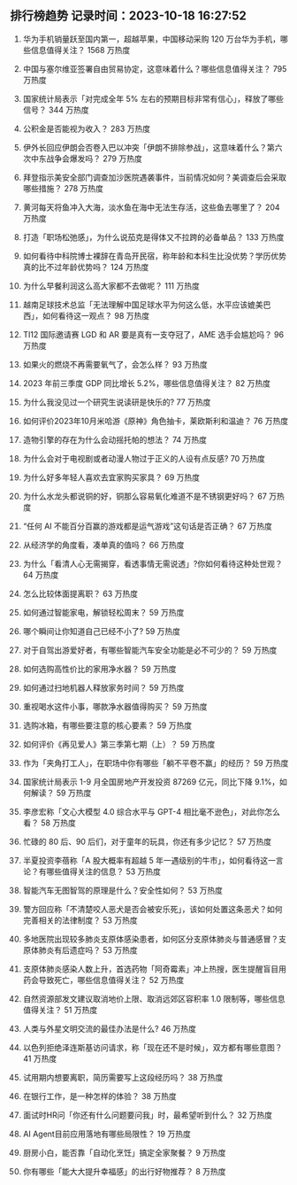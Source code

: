 
## 排行榜趋势 记录时间：2023-10-18 16:27:52
  
  1. 华为手机销量跃至国内第一，超越苹果，中国移动采购 120 万台华为手机，哪些信息值得关注？ 1568 万热度
    
  2. 中国与塞尔维亚签署自由贸易协定，这意味着什么？哪些信息值得关注？ 795 万热度
    
  3. 国家统计局表示「对完成全年 5% 左右的预期目标非常有信心」，释放了哪些信号？ 344 万热度
    
  4. 公积金是否能视为收入？ 283 万热度
    
  5. 伊外长回应伊朗会否卷入巴以冲突「伊朗不排除参战」，这意味着什么？第六次中东战争会爆发吗？ 279 万热度
    
  6. 拜登指示美安全部门调查加沙医院遇袭事件，当前情况如何？美调查后会采取哪些措施？ 278 万热度
    
  7. 黄河每天将鱼冲入大海，淡水鱼在海中无法生存活，这些鱼去哪里了？ 204 万热度
    
  8. 打造「职场松弛感」，为什么说茄克是得体又不拉跨的必备单品？ 133 万热度
    
  9. 如何看待中科院博士裸辞在青岛开民宿，称年龄和本科生比没优势？学历优势真的比不过年龄优势吗？ 124 万热度
    
  10. 为什么早餐利润这么高大家都不去做呢？ 111 万热度
    
  11. 越南足球技术总监「无法理解中国足球水平为何这么低，水平应该媲美巴西」，如何看待这一观点？ 98 万热度
    
  12. TI12 国际邀请赛 LGD 和 AR 要是真有一支夺冠了，AME 选手会尴尬吗？ 96 万热度
    
  13. 如果火的燃烧不再需要氧气了，会怎么样？ 93 万热度
    
  14. 2023 年前三季度 GDP 同比增长 5.2%，哪些信息值得关注？ 82 万热度
    
  15. 为什么我没见过一个研究生说读研是快乐的? 77 万热度
    
  16. 如何评价2023年10月米哈游《原神》角色抽卡，莱欧斯利和温迪？ 76 万热度
    
  17. 造物引擎的存在为什么会动摇托帕的想法？ 74 万热度
    
  18. 为什么会对于电视剧或者动漫人物过于正义的人设有点反感? 70 万热度
    
  19. 为什么好多年轻人喜欢去宜家购买家具？ 69 万热度
    
  20. 为什么水龙头都说铜的好，铜那么容易氧化难道不是不锈钢更好吗？ 67 万热度
    
  21. “任何 AI 不能百分百赢的游戏都是运气游戏”这句话是否正确？ 67 万热度
    
  22. 从经济学的角度看，凑单真的值吗？ 66 万热度
    
  23. 为什么「看清人心无需揭穿，看透事情无需说透」?你如何看待这种处世观？ 64 万热度
    
  24. 怎么比较体面提离职？ 63 万热度
    
  25. 如何通过智能家电，解锁轻松周末？ 59 万热度
    
  26. 哪个瞬间让你知道自己已经不小了? 59 万热度
    
  27. 对于自驾出游爱好者，有哪些智能汽车安全功能是必不可少的？ 59 万热度
    
  28. 如何选购高性价比的家用净水器？ 59 万热度
    
  29. 如何通过扫地机器人释放家务时间？ 59 万热度
    
  30. 重视喝水这件小事，哪款净水器值得购买？ 59 万热度
    
  31. 选购冰箱，有哪些要注意的核心要素？ 59 万热度
    
  32. 如何评价《再见爱人》第三季第七期（上）？ 59 万热度
    
  33. 作为「夹角打工人」，在职场中你有哪些「躺不平卷不赢」的经历？ 59 万热度
    
  34. 国家统计局表示 1-9 月全国房地产开发投资 87269 亿元，同比下降 9.1%，如何解读？ 59 万热度
    
  35. 李彦宏称「文心大模型 4.0 综合水平与 GPT-4 相比毫不逊色」，对此你怎么看？ 58 万热度
    
  36. 忙碌的 80 后、90 后们，对于童年的玩具，你还有多少记忆？ 57 万热度
    
  37. 半夏投资李蓓称「A 股大概率有超越 5 年一遇级别的牛市」，如何看待这一言论？有哪些值得关注的信息？ 53 万热度
    
  38. 智能汽车无图智驾的原理是什么？安全性如何？ 53 万热度
    
  39. 警方回应称「不清楚咬人恶犬是否会被安乐死」，该如何处置这条恶犬？如何完善相关的法律制度？ 53 万热度
    
  40. 多地医院出现较多肺炎支原体感染患者，如何区分支原体肺炎与普通感冒？支原体肺炎有后遗症吗？ 53 万热度
    
  41. 支原体肺炎感染人数上升，首选药物「阿奇霉素」冲上热搜，医生提醒盲目用药会导致死亡，哪些信息值得关注？ 52 万热度
    
  42. 自然资源部发文建议取消地价上限、取消远郊区容积率 1.0 限制等，哪些信息值得关注？ 51 万热度
    
  43. 人类与外星文明交流的最佳办法是什么? 46 万热度
    
  44. 以色列拒绝泽连斯基访问请求，称「现在还不是时候」，双方都有哪些意图？ 41 万热度
    
  45. 试用期内想要离职，简历需要写上这段经历吗？ 38 万热度
    
  46. 在银行工作，是一种怎样的体验？ 38 万热度
    
  47. 面试时HR问「你还有什么问题要问我」时，最希望听到什么？ 32 万热度
    
  48. AI Agent目前应用落地有哪些局限性？ 19 万热度
    
  49. 厨房小白，能否靠「自动化烹饪」搞定全家聚餐？ 9 万热度
    
  50. 你有哪些「能大大提升幸福感」的出行好物推荐？ 8 万热度
    